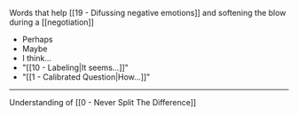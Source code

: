 Words that help [[19 - Difussing negative emotions]] and softening the blow during a [[negotiation]]

- Perhaps
- Maybe
- I think...
- "[[10 - Labeling|It seems...]]"
- "[[1 - Calibrated Question|How...]]"

---

Understanding of [[0 - Never Split The Difference]]